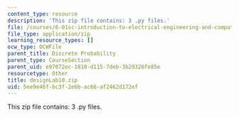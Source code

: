 ```yaml
---
content_type: resource
description: 'This zip file contains: 3 .py files.'
file: /courses/6-01sc-introduction-to-electrical-engineering-and-computer-science-i-spring-2011/5ee9e46fbc3f2e6bac66af2462d172ef_designLab10.zip
file_type: application/zip
learning_resource_types: []
ocw_type: OCWFile
parent_title: Discrete Probability
parent_type: CourseSection
parent_uid: e97072ec-1818-d115-7deb-3b29326fe85e
resourcetype: Other
title: designLab10.zip
uid: 5ee9e46f-bc3f-2e6b-ac66-af2462d172ef
---
```

This zip file contains: 3 .py files.

